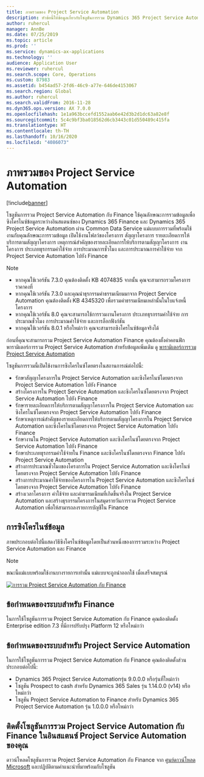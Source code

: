 ```yaml
---
title: ภาพรวมของ Project Service Automation
description: หัวข้อนี้ให้ข้อมูลเกี่ยวกับโซลูชันการรวม Dynamics 365 Project Service Automation กับ Dynamics 365 Finance
author: ruhercul
manager: AnnBe
ms.date: 07/25/2019
ms.topic: article
ms.prod: ''
ms.service: dynamics-ax-applications
ms.technology: ''
audience: Application User
ms.reviewer: ruhercul
ms.search.scope: Core, Operations
ms.custom: 87983
ms.assetid: b454ad57-2fd6-46c9-a77e-646de4153067
ms.search.region: Global
ms.author: ruhercul
ms.search.validFrom: 2016-11-28
ms.dyn365.ops.version: AX 7.0.0
ms.openlocfilehash: 1e1a963bccefd1552aab6e42d3b2d1dc63a82e8f
ms.sourcegitcommit: 5c4c9bf3ba018562d6cb3443c01d550489c415fa
ms.translationtype: HT
ms.contentlocale: th-TH
ms.lasthandoff: 10/16/2020
ms.locfileid: "4086073"
---
```

# <a name="project-service-automation-overview"></a>ภาพรวมของ Project Service Automation

[!include[banner](../includes/banner.md)]

โซลูชันการรวม Project Service Automation กับ Finance ใช้คุณลักษณะการรวมข้อมูลเพื่อซิงโครไนซ์ข้อมูลระหว่างอินสแตนซ์ของ Dynamics 365 Finance และ Dynamics 365 Project Service Automation ผ่าน Common Data Service แม่แบบการรวมที่พร้อมใช้งานกับคุณลักษณะการรวมข้อมูล เปิดใช้งานโฟลว์ของโครงการ สัญญาโครงการ รายละเอียดการให้บริการตามสัญญาโครงการ เหตุการณ์สำคัญของรายละเอียดการให้บริการตามสัญญาโครงการ งานโครงการ ประเภทธุรกรรมค่าใช้จ่าย การประมาณการชั่วโมง และการประมาณการค่าใช้จ่าย จาก Project Service Automation ไปยัง Finance

> [!NOTE]
> - หากคุณใช้เวอร์ชัน 7.3.0 คุณต้องติดตั้ง KB 4074835 จากนั้น คุณจะสามารถรวมโครงการราคาคงที่
> - หากคุณใช้เวอร์ชัน 7.3.0 และคุณนำธุรกรรมค่าธรรมเนียมมาจาก Project Service Automation คุณต้องติดตั้ง KB 4345320 เพื่อรวมค่าธรรมเนียมเหล่านั้นในใบแจ้งหนี้โครงการ
> - หากคุณใช้เวอร์ชัน 8.0 คุณจะสามารถใช้การรวมงานโครงการ ประเภทธุรกรรมค่าใช้จ่าย การประมาณชั่วโมง การประมาณค่าใช้จ่าย และการล็อกฟังก์ชัน
> - หากคุณใช้เวอร์ชัน 8.0.1 หรือใหม่กว่า คุณจะสามารถซิงโครไนซ์ข้อมูลจริงได้

ก่อนที่คุณจะสามารถรวม Project Service Automation Finance คุณต้องตั้งค่าคอนฟิกพารามิเตอร์การรวม Project Service Automation สำหรับข้อมูลเพิ่มเติม ดู [พารามิเตอร์การรวม Project Service Automation](PSA-parameters.md)

โซลูชันการรวมนี้เปิดใช้งานการซิงโครไนซ์โดยตรงในสถานการณ์ต่อไปนี้:

- รักษาสัญญาโครงการใน Project Service Automation และซิงโครไนซ์โดยตรงจาก Project Service Automation ไปยัง Finance
- สร้างโครงการใน Project Service Automation และซิงโครไนซ์โดยตรงจาก Project Service Automation ไปยัง Finance
- รักษารายละเอียดการให้บริการตามสัญญาโครงการใน Project Service Automation และซิงโครไนซ์โดยตรงจาก Project Service Automation ไปยัง Finance
- รักษาเหตุการณ์สำคัญของรายละเอียดการให้บริการตามสัญญาโครงการใน Project Service Automation และซิงโครไนซ์โดยตรงจาก Project Service Automation ไปยัง Finance
- รักษางานใน Project Service Automation และซิงโครไนซ์โดยตรงจาก Project Service Automation ไปยัง Finance
- รักษาประเภทธุรกรรมค่าใช้จ่ายใน Finance และซิงโครไนซ์โดยตรงจาก Finance ไปยัง Project Service Automation
- สร้างการประมาณชั่วโมงของโครงการใน Project Service Automation และซิงโครไนซ์โดยตรงจาก Project Service Automation ไปยัง Finance
- สร้างการประมาณค่าใช้จ่ายของโครงการใน Project Service Automation และซิงโครไนซ์โดยตรงจาก Project Service Automation ไปยัง Finance
- สร้างเวลาโครงการ ค่าใช้จ่าย และค่าธรรมเนียมที่เกิดขึ้นจริงใน Project Service Automation และสร้างธุรกรรมโครงการในสมุดรายวันการรวม Project Service Automation เพื่อให้สามารถลงรายการบัญชีใน Finance

## <a name="data-synchronization"></a>การซิงโครไนซ์ข้อมูล

ภาพประกอบต่อไปนี้แสดงวิธีซิงโครไนซ์ข้อมูลโดยเป็นส่วนหนึ่งของการรวมระหว่าง Project Service Automation และ Finance

> [!NOTE]
> ขณะนี้แม่แบบพร้อมใช้งานบางรายการเท่านั้น แม่แบบจะถูกนำออกใช้ เมื่อเสร็จสมบูรณ์

[![การรวม Project Service Automation กับ Finance](./media/PSA-integration.png)](./media/PSA-integration.png)

## <a name="system-requirements-for-finance"></a>ข้อกำหนดของระบบสำหรับ Finance

ในการใช้โซลูชันการรวม Project Service Automation กับ Finance คุณต้องติดตั้ง Enterprise edition 7.3 ที่มีการปรับปรุง Platform 12 หรือใหม่กว่า

## <a name="system-requirements-for-project-service-automation"></a>ข้อกำหนดของระบบสำหรับ Project Service Automation

ในการใช้โซลูชันการรวม Project Service Automation กับ Finance คุณต้องติดตั้งส่วนประกอบต่อไปนี้:

- Dynamics 365 Project Service Automationรุ่น 9.0.0.0 หรือรุ่นที่ใหม่กว่า
- โซลูชัน Prospect to cash สำหรับ Dynamics 365 Sales รุ่น 1.14.0.0 (v14) หรือใหม่กว่า
- โซลูชัน Project Service Automation to Finance สำหรับ Dynamics 365 Project Service Automation รุ่น 1.0.0.0 หรือใหม่กว่า

## <a name="install-the-project-service-automation-to-finance-integration-solution-in-your-project-service-automation-instance"></a>ติดตั้งโซลูชันการรวม Project Service Automation กับ Finance ในอินสแตนซ์ Project Service Automation ของคุณ

ดาวน์โหลดโซลูชันการรวม Project Service Automation กับ Finance จาก [ศูนย์ดาวน์โหลด Microsoft](https://www.microsoft.com/download/details.aspx?id=57016) และปฏิบัติตามคำแนะนำที่มาพร้อมกับโซลูชัน
